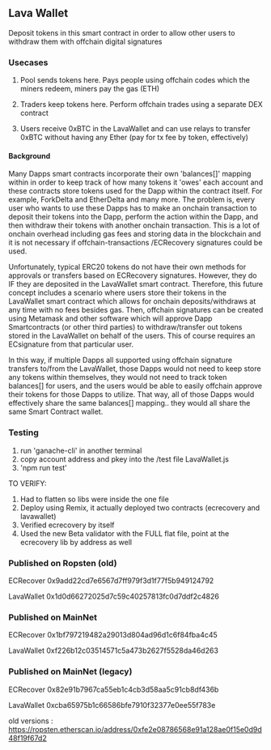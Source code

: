 
 ## Lava Wallet

  Deposit tokens in this smart contract in order to allow other users to withdraw them with offchain digital signatures



### Usecases

1. Pool sends tokens here.  Pays people using offchain codes which the miners redeem, miners pay the gas (ETH)

2. Traders keep tokens here.  Perform offchain trades using a separate DEX contract

3. Users receive 0xBTC in the LavaWallet and can use relays to transfer 0xBTC without having any Ether (pay for tx fee by token, effectively)




 #### Background

  Many Dapps smart contracts incorporate their own 'balances[]' mapping within in order to keep track of how many tokens it 'owes' each account and these contracts store tokens used for the Dapp within the contract itself.  For example, ForkDelta and EtherDelta and many more.  The problem is, every user who wants to use these Dapps has to make an onchain transaction to deposit their tokens into the Dapp, perform the action within the Dapp, and then withdraw their tokens with another onchain transaction.  This is a lot of onchain overhead including gas fees and storing data in the blockchain and it is not necessary if offchain-transactions /ECRecovery signatures could be used.

 Unfortunately, typical ERC20 tokens do not have their own methods for approvals or transfers based on ECRecovery signatures.  However, they do IF they are deposited in the LavaWallet smart contract.  Therefore, this future concept includes a scenario where users store their tokens in the LavaWallet smart contract which allows for onchain deposits/withdraws at any time with no fees besides gas.  Then, offchain signatures can be created using Metamask and other software which will approve Dapp Smartcontracts (or other third parties) to withdraw/transfer out tokens stored in the LavaWallet on behalf of the users.  This of course requires an ECsignature from that particular user.  

 In this way, if multiple Dapps all supported using offchain signature transfers to/from the LavaWallet, those Dapps would not need to keep store any tokens within themselves, they would not need to track token balances[] for users, and the users would be able to easily offchain approve their tokens for those Dapps to utilize.  That way, all of those Dapps would effectively share the same balances[] mapping.. they would all share the same Smart Contract wallet.  



### Testing
1. run 'ganache-cli' in another terminal
2. copy account address and pkey into the /test file LavaWallet.js
3. 'npm run test'



TO VERIFY:
1. Had to flatten so libs were inside the one file  
2. Deploy using Remix, it actually deployed two contracts (ecrecovery and lavawallet)
3. Verified ecrecovery by itself
4. Used the new Beta validator with the FULL flat file, point at the ecrecovery lib by address as well



### Published on Ropsten (old)
ECRecover
0x9add22cd7e6567d7ff979f3d1f77f5b949124792

LavaWallet
0x1d0d66272025d7c59c40257813fc0d7ddf2c4826



### Published on MainNet
ECRecover
0x1bf797219482a29013d804ad96d1c6f84fba4c45

LavaWallet
0xf226b12c03514571c5a473b2627f5528da46d263

### Published on MainNet (legacy)
ECRecover
0x82e91b7967ca55eb1c4cb3d58aa5c91cb8df436b

LavaWallet
0xcba65975b1c66586bfe7910f32377e0ee55f783e




old versions :
https://ropsten.etherscan.io/address/0xfe2e08786568e91a128ae0f15e0d9d48f19f67d2
